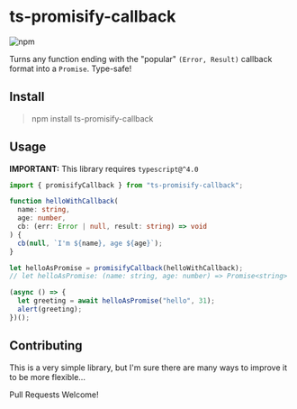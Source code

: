 # ts-promisify-callback

![npm](https://img.shields.io/npm/v/ts-promisify-callback)

Turns any function ending with the "popular" `(Error, Result)` callback format into a `Promise`. Type-safe!

## Install

> npm install ts-promisify-callback

## Usage

**IMPORTANT:** This library requires `typescript@^4.0`

```ts
import { promisifyCallback } from "ts-promisify-callback";

function helloWithCallback(
  name: string,
  age: number,
  cb: (err: Error | null, result: string) => void
) {
  cb(null, `I'm ${name}, age ${age}`);
}

let helloAsPromise = promisifyCallback(helloWithCallback);
// let helloAsPromise: (name: string, age: number) => Promise<string>

(async () => {
  let greeting = await helloAsPromise("hello", 31);
  alert(greeting);
})();
```

## Contributing

This is a very simple library, but I'm sure there are many ways to improve it to be more flexible...

Pull Requests Welcome!
